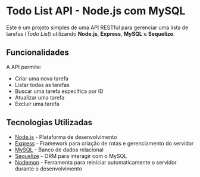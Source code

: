 # Todo List API - Node.js com MySQL

Este é um projeto simples de uma API RESTful para gerenciar uma lista de tarefas (*Todo List*) utilizando **Node.js**, **Express**, **MySQL** e **Sequelize**.

## Funcionalidades

A API permite:

- Criar uma nova tarefa
- Listar todas as tarefas
- Buscar uma tarefa específica por ID
- Atualizar uma tarefa
- Excluir uma tarefa

## Tecnologias Utilizadas

- [Node.js](https://nodejs.org/) - Plataforma de desenvolvimento
- [Express](https://expressjs.com/) - Framework para criação de rotas e gerenciamento do servidor
- [MySQL](https://www.mysql.com/) - Banco de dados relacional
- [Sequelize](https://sequelize.org/) - ORM para interagir com o MySQL
- [Nodemon](https://nodemon.io/) - Ferramenta para reiniciar automaticamente o servidor durante o desenvolvimento

